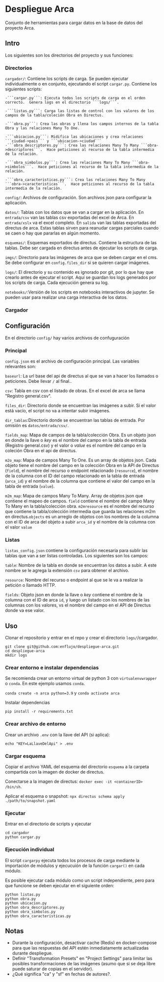 # Despliegue Arca

Conjunto de herramientas para cargar datos en la base de datos del proyecto Arca. 
## Intro

Los siguientes son los directorios del proyecto y sus funciones:
### Directorios

```cargador/```: Contiene los scripts de carga.  Se pueden ejecutar individualmente o en conjunto, ejecutando el script ```cargar.py```.  Contiene los siguientes scripts:

    -```cargar.py```: Ejecuta todos los scripts de carga en el orden correcto.  Genera logs en el directorio ```logs/```.

    -```listas.py```: Carga las listas de control con los valores de los campos de la tabla/coleción Obra en Directus.

    -```obra.py```: Crea las obras y llena los campos internos de la tabla Obra y las relaciones Many To One.

    -```ubicacion.py```: Midifica las ubicaciones y crea relaciones ```ciudad->pais``` y ```ubicacion->ciudad```
    -```obra_descriptores.py```: Crea las relaciones Many To Many ```obra->descriptores```.  Hace peticiones al recurso de la tabla intermedia de la relación.

    -```obra_simbolos.py```: Crea las relaciones Many To Many ```obra->simbolos```.  Hace peticiones al recurso de la tabla intermedia de la relación.

    -```obra_caracteristicas.py```: Crea las relaciones Many To Many ```obra->caracteristicas```.  Hace peticiones al recurso de la tabla intermedia de la relación.

```config/```: Archivos de configuración.  Son archivos json para configurar la aplicación.

```datos/```: Tablas con los datos que se van a cargar en la aplicación.  En ```entrada/csv``` van las tablas csv exportadas del excel de Arca.  En ```entrada/xslx``` va el excel completo. En ```salida``` van las tablas exportadas del directus de arca. Estas tablas sirven para reanudar cargas parciales cuando se caen o hay que pararlas en algún momento.

```esquemas/```: Esquemas exportados de directus. Contiene la estructura de las tablas.  Debe ser cargada en directus antes de ejecutar los scripts de carga.

```imgs/```: Directorio para las imágenes de arca que se deben cargar en el cms.  Se debe configurar en ```config.files_dir``` si se quieren cargar imágenes.

```logs/```: El directorio y su contenido es ignorado por git, por lo que hay que crearlo antes de ejecutar el script.  Aquí se guardan los logs generados por los scripts de carga.    Cada ejecución genera su log.

```notebooks/```:Versión de los scripts en notebooks interactivos de jupyter.  Se pueden usar para realizar una carga interactiva de los datos.

### Cargador

## Configuración

En el directorio ```config/``` hay varios archivos de confuguración

### Principal

```config.json``` es el archivo de configuración principal. Las variables relevantes son:

```baseurl```: La url base del api de directus al que se van a hacer los llamados o peticiones. Debe llevar ```/``` al final..

```csv```: Tabla en csv con el listado de obras.  En el excel de arca se llama "Registro general.csv".

```files_dir```: Directorio donde se encuentran las imágenes a subir.  Si el valor está vacío, el script no va a intentar subir imágenes.

```dir_tablas```:Directorio donde se encuentran las tablas de entrada.  Por omisión es ```datos/entrada/csv/```.

```fields_map```: Mapa de campos de la tabla/colección Obra. Es un objeto json en donde la llave o _key_ es el nombre del campo en la tabla de entrada (Registro general.csv) y el valor o _value_ es el nombre del campo en la coleción Obra en el api de directus.

```m2o_map```: Mapa de campos Many To One. Es un array de objetos json.  Cada objeto tiene el nombre del campo en la colección Obra en la API de Directus (```field```), el nombre del recurso o endpoint relacionado (```resource```), el nombre de la columna con el ID del campo relacionado en la tabla de entrada (```arca_id```) y el nombre de la columna que contiene el valor del campo en la tabla de entrada (```value```).

```m2m_map```: Mapa de campos Many To Many.  Array de objetos json que contiene el mapeo de campos.  ```field``` contiene el nombre del campo Many To Many en la tabla/colección obra. ```m2mresource``` es el nombre del recurso que contiene la tabla/colección intermedia que guarda las relaciones m2m en directus.```objects``` es un arreglo de objetos con los nombres de la columna con el ID de arca del objeto a subir ```arca_id``` y el nombre de la columna con el valor ```value```

### Listas

```listas_config.json``` contiene la configuración necesaria para sublir las tablas que van a ser listas controladas. Los siguientes son los campos:

```table```: Nombre de la tabla en donde se encuentran los datos a subir.  A este nombre se le agrega la extensión ```csv``` para obtener el archivo.

```resource```: Nombre del recurso o endpoint al que se le va a realizar la petición o llamado HTTP.

```fields```: Objeto json en donde la llave o _key_ contiene el nombre de la columna con el ID de arca ```id```, y luego un listado con los nombres de las columnas con los valores, vs el nombre del campo en el API de Directus donde va ese valor.
## Uso

Clonar el repositorio y entrar en el repo y crear el directorio ```logs/```/cargador.

```
git clone git@github.com:enflujo/despliegue-arca.git
cd despliegue-arca
mkdir logs
``` 
### Crear entorno e instalar dependencias

Se recomienda crear un entorno virtual de python 3 con ```virtualenvwrapper``` o ```conda```.  En este ejemplo usamos ```conda```.

```conda create -n arca python=3.9```
y 
```conda activate arca```

Instalar dependencias

```pip install -r requirements.txt```

### Crear archivo de entorno

Crear un archivo ```.env``` con la llave del API (si aplica):


```echo "KEY=LaLlaveDelApi" > .env```
### Cargar esquema

Copiar el archivo YAML del esquema del directorio ```esquema``` a la carpeta compartida con la imagen de docker de directus.

Conectarse a la imagen de directus: ```docker exec -it <containerID> /bin/sh```.

Aplicar el esquema o snapshot: ```npx directus schema apply ./path/to/snapshot.yaml```

### Ejecutar

Entrar en el directorio de scripts y ejecutar

```
cd cargador
python cargar.py
```
### Ejecución individual

El script ```cargarpy``` ejecuta todos los procesos de carga mediante la importación de módulos y ejecucuión de la función ```cargar()``` en cada módulo.

Es posible ejecutar cada módulo como un script independiente, pero para que funcione se deben ejecutar en el siguiente orden:

```
python listas.py
python obra.py
python ubicacion.py
python obra_descriptores.py
python obra_simbolos.py
python obra_caracteristicas.py
```
## Notas

- Durante la configuración, desactivar cache (Redis) en docker-compose para que las respuestas del API estén inmediatamente actualizadas durante despliegue.
- Definir "Transformation Presets" en "Project Settings" para limitar las posibles transformaciones de las imágenes (asumo que si se deja libre puede saturar de copias en el servidor).
- ¿Qué significa "ca" y "sf" en fechas de autores?.

